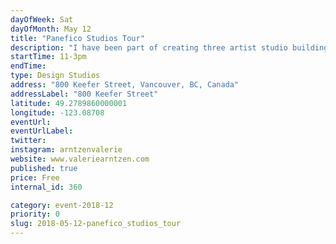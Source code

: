 ```yaml
---
dayOfWeek: Sat
dayOfMonth: May 12
title: "Panefico Studios Tour"
description: "I have been part of creating three artist studio buildings and will give you a tour that will touch on Paneficio Studios history, the neighbourhood and fostering the well being of artists in our city. I am a visual artist whose primary medium is assemblage. My art will be on display but I will focus on the tour of our building and how we created a working space for 9 artists. This will start the day off at our building with two artist talks by Arnt Arntzen and Lori Sokoluk. "
startTime: 11-3pm
endTime: 
type: Design Studios
address: "800 Keefer Street, Vancouver, BC, Canada"
addressLabel: "800 Keefer Street"
latitude: 49.2789860000001
longitude: -123.08708
eventUrl: 
eventUrlLabel: 
twitter: 
instagram: arntzenvalerie
website: www.valeriearntzen.com
published: true
price: Free
internal_id: 360

category: event-2018-12
priority: 0
slug: 2018-05-12-panefico_studios_tour
---
```

